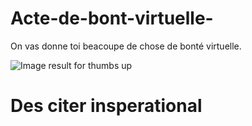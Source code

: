 # Acte-de-bont-virtuelle-
On vas donne toi beacoupe de chose de bonté virtuelle.  

<img src="https://media.istockphoto.com/vectors/like-icon-vector-design-vector-id1175303918?k=6&amp;m=1175303918&amp;s=612x612&amp;w=0&amp;h=AKhAy61wfqwi_1IuevpWQTpHYBXEhUnNoGmDqt7l2H8=" alt="Image result for thumbs up"/>


# Des citer insperational 




